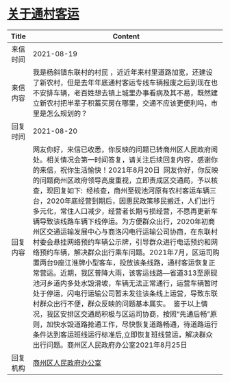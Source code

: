 # <a href="http://www.shangluo.gov.cn/zmhd/ldxxxx.jsp?urltype=leadermail.LeaderMailContentUrl&wbtreeid=1112&leadermailid=7694">关于通村客运</a>
|Title|Content|
|:---:|---|
|来信时间|2021-08-19|
|来信内容|我是杨斜镇东联村的村民 ，近近年来村里道路加宽，还建设了新农村，但是去年年底通村客运专线车辆报废之后到现在也不安排车辆，老百姓想去镇上城里办事看病及其不易，既然建立新农村把半辈子积蓄买房在哪里，交通不应该更便利吗，市里是怎么规划的？|
|回复时间|2021-08-20|
|回复内容|网友你好，来信已收悉，你反映的问题已转商州区人民政府阅处。相关情况会第一时间答复，请关注后续回复内容，感谢你的来信，祝你生活愉快！2021年8月20日  网友你好，你反映的问题商州区政府领导高度重视，立即责成区交通局，予以核查，现回复如下:  经核查，商州至砚池河原有农村客运车辆三台，2020年底经营到期后，因惠民政策移民搬迁，人们出行多元化，常住人口减少，经营者长期亏损经营，不愿再更新车辆导致该线路车辆下线停运。为方便群众出行，2020年初商州区交通运输发展中心与商洛闪电行运输公司协商，在东联村村委会悬挂网络预约车辆公示牌，引导群众进行电话预约和网络预约车辆，解决群众出行乘车问题。2021年7月，区运司购置两台9座江淮牌小型客车，投放该条线路，通村客运恢复正常营运。近期，我区普降大雨，该客运线路—省道313至原砚池河乡道内多处水毁滑坡，车辆无法正常通行，运营车辆暂时处于停运，闪电行运输公司暂未发往该条线上运营，导致东联村群众出行不便，群众反映的问题基本属实。  鉴于以上情况，我区安排区交通局积极与区运司协商，按照“先通后畅”原则，加快水毁道路抢通工作，尽快恢复道路畅通，待道路运行条件达到客运班线运行标准后,立即恢复班线营运，解决群众出行问题。商州区人民政府办公室2021年8月25日|
|回复机构|<a href="../../categories/agencies/商州区人民政府办公室.md">商州区人民政府办公室</a>|
